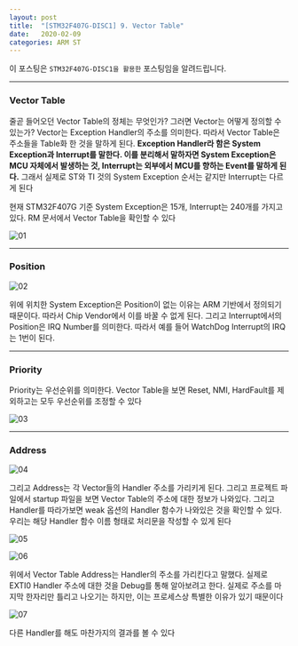 ```yaml
---
layout: post
title:  "[STM32F407G-DISC1] 9. Vector Table"
date:   2020-02-09
categories: ARM ST
---
```


이 포스팅은 `STM32F407G-DISC1을 활용한` 포스팅임을 알려드립니다.

---
### Vector Table

줄곧 들어오던 Vector Table의 정체는 무엇인가? 그러면 Vector는 어떻게 정의할 수 있는가? Vector는 Exception Handler의 주소를 의미한다. 따라서 Vector Table은 주소들을 Table화 한 것을 말하게 된다. __Exception Handler라 함은 System Exception과 Interrupt를 말한다. 이를 분리해서 말하자면 System Exception은 MCU 자체에서 발생하는 것, Interrupt는 외부에서 MCU를 향하는 Event를 말하게 된다.__ 그래서 실제로 ST와 TI 것의 System Exception 순서는 같지만 Interrupt는 다르게 된다

현재 STM32F407G 기준 System Exception은 15개, Interrupt는 240개를 가지고 있다. RM 문서에서 Vector Table을 확인할 수 있다


![01](https://drive.google.com/uc?id=18KgdG-pF-deChb74B_IRIHlfpwTN0XUJ)


---
### Position


![02](https://drive.google.com/uc?id=1Mu2R61RQ5HUJPZgJLvxvc5byNmQoAO1P)


위에 위치한 System Exception은 Position이 없는 이유는 ARM 기반에서 정의되기 때문이다. 따라서 Chip Vendor에서 이를 바꿀 수 없게 된다. 그리고 Interrupt에서의 Position은 IRQ Number를 의미한다. 따라서 예를 들어 WatchDog Interrupt의 IRQ는 1번이 된다.


---
### Priority

Priority는 우선순위를 의미한다. Vector Table을 보면 Reset, NMI, HardFault를 제외하고는 모두 우선순위를 조정할 수 있다


![03](https://drive.google.com/uc?id=1hB_vDIG7bUVmlJR9L_ZmNYJzROHTlWDz)


---
### Address


![04](https://drive.google.com/uc?id=1oI_a4VC1AfTAG_wnJfOF50FDlaICoyHA)


그리고 Address는 각 Vector들의 Handler 주소를 가리키게 된다. 그리고 프로젝트 파일에서 startup 파일을 보면 Vector Table의 주소에 대한 정보가 나와있다. 그리고 Handler를 따라가보면 weak 옵션의 Handler 함수가 나와있은 것을 확인할 수 있다. 우리는 해당 Handler 함수 이름 형태로 처리문을 작성할 수 있게 된다


![05](https://drive.google.com/uc?id=14Tn9xeij0lDWQny9SwFDJBPqI-6yIv3B)


![06](https://drive.google.com/uc?id=1zcQqzE8Y5i8tL5tjqJ-hSZK-I4Tyfdsk)


위에서 Vector Table Address는 Handler의 주소를 가리킨다고 말했다. 실제로 EXTI0 Handler 주소에 대한 것을 Debug를 통해 알아보려고 한다. 실제로 주소를 마지막 한자리만 틀리고 나오기는 하지만, 이는 프로세스상 특별한 이유가 있기 때문이다


![07](https://drive.google.com/uc?id=1ZS0VOFuG3TyybwYlu-SvQyrjAtN-MKNE)


다른 Handler를 해도 마찬가지의 결과를 볼 수 있다
